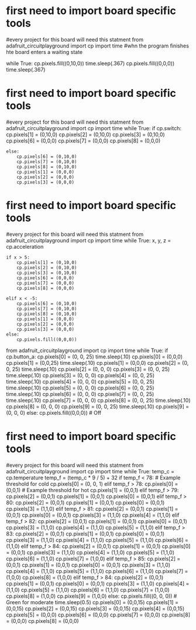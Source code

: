 # first need to import board specific tools
#every project for this board will need this statment
from adafruit_circuitplayground import cp
import time
#whn the program finishes hte board enters a waiting state

while True:
    cp.pixels.fill((0,10,0))
    time.sleep(.367)
    cp.pixels.fill((0,0,0))
    time.sleep(.367)
    
# first need to import board specific tools
#every project for this board will need this statment
from adafruit_circuitplayground import cp
import time
while True:
    if cp.switch:
        cp.pixels[1] = (0,10,0)
        cp.pixels[2] = (0,10,0)
        cp.pixels[3] = (0,10,0)
        cp.pixels[6] = (0,0,0)
        cp.pixels[7] = (0,0,0)
        cp.pixels[8] = (0,0,0)

    else:
        cp.pixels[6] = (0,10,0)
        cp.pixels[7] = (0,10,0)
        cp.pixels[8] = (0,10,0)
        cp.pixels[1] = (0,0,0)
        cp.pixels[2] = (0,0,0)
        cp.pixels[3] = (0,0,0)
# first need to import board specific tools
#every project for this board will need this statment
from adafruit_circuitplayground import cp
import time
while True:
    x, y, z = cp.acceleration

    if x > 5:
        cp.pixels[1] = (0,10,0)
        cp.pixels[2] = (0,10,0)
        cp.pixels[3] = (0,10,0)
        cp.pixels[6] = (0,0,0)
        cp.pixels[7] = (0,0,0)
        cp.pixels[8] = (0,0,0)

    elif x < -5:
        cp.pixels[6] = (0,10,0)
        cp.pixels[7] = (0,10,0)
        cp.pixels[8] = (0,10,0)
        cp.pixels[1] = (0,0,0)
        cp.pixels[2] = (0,0,0)
        cp.pixels[3] = (0,0,0)
    else:
        cp.pixels.fill((0,0,0))
from adafruit_circuitplayground import cp
import time
while True:
    if cp.button_a:
        cp.pixels[0] = (0, 0, 25)
        time.sleep(.10)
        cp.pixels[0] = (0,0,0)
        cp.pixels[1] = (0,0,25)
        time.sleep(.10)
        cp.pixels[1] = (0,0,0)
        cp.pixels[2] = (0, 0, 25)
        time.sleep(.10)
        cp.pixels[2] = (0, 0, 0)
        cp.pixels[3] = (0, 0, 25)
        time.sleep(.10)
        cp.pixels[3] = (0, 0, 0)
        cp.pixels[4] = (0, 0, 25)
        time.sleep(.10)
        cp.pixels[4] = (0, 0, 0)
        cp.pixels[5] = (0, 0, 25)
        time.sleep(.10)
        cp.pixels[5] = (0, 0, 0)
        cp.pixels[6] = (0, 0, 25)
        time.sleep(.10)
        cp.pixels[6] = (0, 0, 0)
        cp.pixels[7] = (0, 0, 25)
        time.sleep(.10)
        cp.pixels[7] = (0, 0, 0)
        cp.pixels[8] = (0, 0, 25)
        time.sleep(.10)
        cp.pixels[8] = (0, 0, 0)
        cp.pixels[9] = (0, 0, 25)
        time.sleep(.10)
        cp.pixels[9] = (0, 0, 0)
    else:
		     cp.pixels.fill((0,0,0)) # Off
# first need to import board specific tools
#every project for this board will need this statment
from adafruit_circuitplayground import cp
import time
while True:
    temp_c = cp.temperature
    temp_f = (temp_c * 9 / 5) + 32
    if temp_f < 78:  # Example threshold for cold
        cp.pixels[0] = (0, 0, 1)
    elif temp_f > 78:
        cp.pixels[0] = (0,0,1)  # Example threshold for hot
        cp.pixels[1] = (0,0,1)
    elif temp_f > 79:
        cp.pixels[2] = (0,0,1)
        cp.pixels[1] = (0,0,1)
        cp.pixels[0] = (0,0,1)
    elif temp_f > 80:
        cp.pixels[2] = (0,0,1)
        cp.pixels[1] = (0,0,1)
        cp.pixels[0] = (0,0,1)
        cp.pixels[3] = (1,1,0)
    elif temp_f > 81:
        cp.pixels[2] = (0,0,1)
        cp.pixels[1] = (0,0,1)
        cp.pixels[0] = (0,0,1)
        cp.pixels[3] = (1,1,0)
        cp.pixels[4] = (1,1,0)
    elif temp_f > 82:
        cp.pixels[2] = (0,0,1)
        cp.pixels[1] = (0,0,1)
        cp.pixels[0] = (0,0,1)
        cp.pixels[3] = (1,1,0)
        cp.pixels[4] = (1,1,0)
        cp.pixels[5] = (1,1,0)
    elif temp_f > 83:
        cp.pixels[2] = (0,0,1)
        cp.pixels[1] = (0,0,1)
        cp.pixels[0] = (0,0,1)
        cp.pixels[3] = (1,1,0)
        cp.pixels[4] = (1,1,0)
        cp.pixels[5] = (1,1,0)
        cp.pixels[6] = (1,1,0)
    elif temp_f > 84:
        cp.pixels[2] = (0,0,1)
        cp.pixels[1] = (0,0,1)
        cp.pixels[0] = (0,0,1)
        cp.pixels[3] = (1,1,0)
        cp.pixels[4] = (1,1,0)
        cp.pixels[5] = (1,1,0)
        cp.pixels[6] = (1,1,0)
        cp.pixels[7] = (1,0,0)
    elif temp_f > 85:
        cp.pixels[2] = (0,0,1)
        cp.pixels[1] = (0,0,1)
        cp.pixels[0] = (0,0,1)
        cp.pixels[3] = (1,1,0)
        cp.pixels[4] = (1,1,0)
        cp.pixels[5] = (1,1,0)
        cp.pixels[6] = (1,1,0)
        cp.pixels[7] = (1,0,0)
        cp.pixels[8] = (1,0,0)
    elif temp_f > 84:
        cp.pixels[2] = (0,0,1)
        cp.pixels[1] = (0,0,1)
        cp.pixels[0] = (0,0,1)
        cp.pixels[3] = (1,1,0)
        cp.pixels[4] = (1,1,0)
        cp.pixels[5] = (1,1,0)
        cp.pixels[6] = (1,1,0)
        cp.pixels[7] = (1,0,0)
        cp.pixels[8] = (1,0,0)
        cp.pixels[9] = (1,0,0)
    else:
        cp.pixels.fill((0, 0, 0))  # Green for moderate
    time.sleep(0.5)
    cp.pixels[0] = (0,0,15)
    cp.pixels[1] = (0,0,15)
    cp.pixels[2] = (0,0,15)
    cp.pixels[3] = (0,0,15)
    cp.pixels[4] = (0,0,15)
    cp.pixels[5] = (0,0,0)
    cp.pixels[6] = (0,0,0)
    cp.pixels[7] = (0,0,0)
    cp.pixels[8] = (0,0,0)
    cp.pixels[8] = (0,0,0)
    
